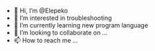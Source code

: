 - 👋 Hi, I’m @Elepeko
- 👀 I’m interested in troubleshooting
- 🌱 I’m currently learning new program language
- 💞️ I’m looking to collaborate on ...
- 📫 How to reach me ...

<!---
Elepeko/Elepeko is a ✨ special ✨ repository because its `README.md` (this file) appears on your GitHub profile.
You can click the Preview link to take a look at your changes.
--->
